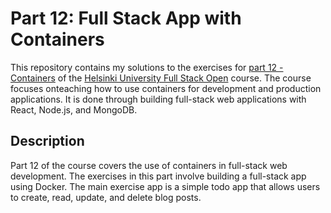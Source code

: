 # Part 12: Full Stack App with Containers

This repository contains my solutions to the exercises for [part 12 - Containers](https://fullstackopen.com/en/part12) of the [Helsinki University Full Stack Open](https://fullstackopen.com/en/) course. The course focuses onteaching how to use containers for development and production applications. It is done through building full-stack web applications with React, Node.js, and MongoDB.

## Description

Part 12 of the course covers the use of containers in full-stack web development. The exercises in this part involve building a full-stack app using Docker. The main exercise app is a simple todo app that allows users to create, read, update, and delete blog posts.

